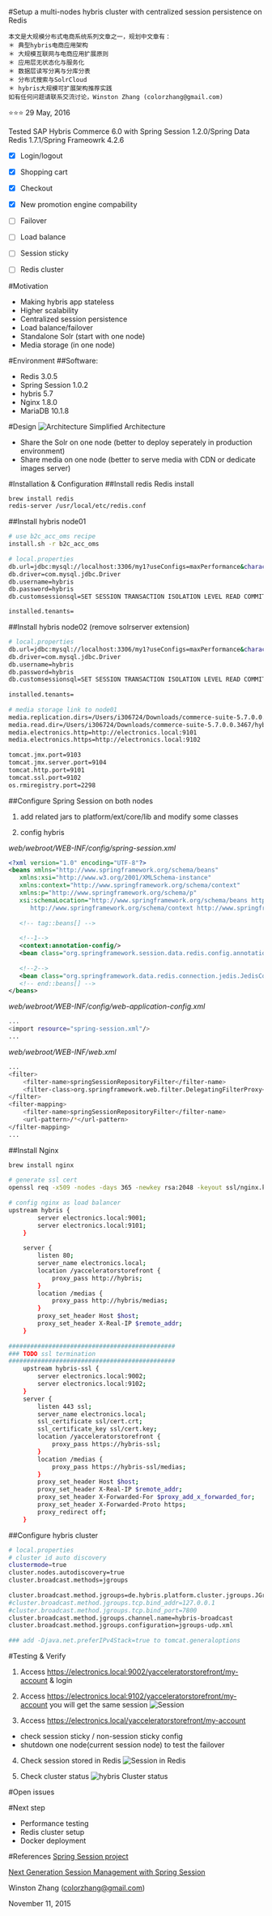 #Setup a multi-nodes hybris cluster with centralized session persistence on Redis

```
本文是大规模分布式电商系统系列文章之一，规划中文章有：
＊ 典型hybris电商应用架构
＊ 大规模互联网与电商应用扩展原则
＊ 应用层无状态化与服务化
＊ 数据层读写分离与分库分表
＊ 分布式搜索与SolrCloud
＊ hybris大规模可扩展架构推荐实践
如有任何问题请联系交流讨论，Winston Zhang (colorzhang@gmail.com)
```


:star::star::star:
29 May, 2016

Tested SAP Hybris Commerce 6.0 with Spring Session 1.2.0/Spring Data Redis 1.7.1/Spring Frameowrk 4.2.6
- [x] Login/logout
- [x] Shopping cart
- [x] Checkout
- [x] New promotion engine compability
- [ ] Failover
- [ ] Load balance
- [ ] Session sticky
- [ ] Redis cluster


#Motivation
- Making hybris app stateless
- Higher scalability
- Centralized session persistence
- Load balance/failover
- Standalone Solr (start with one node)
- Media storage (in one node)

#Environment
##Software:
- Redis 3.0.5
- Spring Session 1.0.2
- hybris 5.7
- Nginx 1.8.0
- MariaDB 10.1.8

#Design
![Architecture](images/arch_design.png)
Simplified Architecture
- Share the Solr on one node (better to deploy seperately in production environment)
- Share media on one node (better to serve media with CDN or dedicate images server)

#Installation & Configuration
##Install redis
Redis install
```bash
brew install redis
redis-server /usr/local/etc/redis.conf
```

##Install hybris node01
```bash
# use b2c_acc_oms recipe
install.sh -r b2c_acc_oms
 
# local.properties
db.url=jdbc:mysql://localhost:3306/my1?useConfigs=maxPerformance&characterEncoding=utf8
db.driver=com.mysql.jdbc.Driver
db.username=hybris
db.password=hybris
db.customsessionsql=SET SESSION TRANSACTION ISOLATION LEVEL READ COMMITTED;

installed.tenants=
```

##Install hybris node02 (remove solrserver extension)
```bash
# local.properties
db.url=jdbc:mysql://localhost:3306/my1?useConfigs=maxPerformance&characterEncoding=utf8
db.driver=com.mysql.jdbc.Driver
db.username=hybris
db.password=hybris
db.customsessionsql=SET SESSION TRANSACTION ISOLATION LEVEL READ COMMITTED;
 
installed.tenants=
 
# media storage link to node01
media.replication.dirs=/Users/i306724/Downloads/commerce-suite-5.7.0.0.3467/hybris/data/media
media.read.dir=/Users/i306724/Downloads/commerce-suite-5.7.0.0.3467/hybris/data/media
media.electronics.http=http://electronics.local:9101
media.electronics.https=http://electronics.local:9102
 
tomcat.jmx.port=9103
tomcat.jmx.server.port=9104
tomcat.http.port=9101
tomcat.ssl.port=9102
os.rmiregistry.port=2298
```

##Configure Spring Session on both nodes
1) add related jars to platform/ext/core/lib and modify some classes

2) config hybris

*web/webroot/WEB-INF/config/spring-session.xml*
```xml
<?xml version="1.0" encoding="UTF-8"?>
<beans xmlns="http://www.springframework.org/schema/beans"
   xmlns:xsi="http://www.w3.org/2001/XMLSchema-instance"
   xmlns:context="http://www.springframework.org/schema/context"
   xmlns:p="http://www.springframework.org/schema/p"
   xsi:schemaLocation="http://www.springframework.org/schema/beans http://www.springframework.org/schema/beans/spring-beans.xsd
      http://www.springframework.org/schema/context http://www.springframework.org/schema/context/spring-context.xsd">
 
   <!-- tag::beans[] -->
 
   <!--1-->
   <context:annotation-config/>
   <bean class="org.springframework.session.data.redis.config.annotation.web.http.RedisHttpSessionConfiguration"/>
 
   <!--2-->
   <bean class="org.springframework.data.redis.connection.jedis.JedisConnectionFactory"/>
   <!-- end::beans[] -->
</beans>
```

*web/webroot/WEB-INF/config/web-application-config.xml*
```bash
...
<import resource="spring-session.xml"/>
...
```

*web/webroot/WEB-INF/web.xml*
```bash
...
<filter>
    <filter-name>springSessionRepositoryFilter</filter-name>
    <filter-class>org.springframework.web.filter.DelegatingFilterProxy</filter-class>
</filter>
<filter-mapping>
    <filter-name>springSessionRepositoryFilter</filter-name>
    <url-pattern>/*</url-pattern>
</filter-mapping>
...
```

##Install Nginx
```bash
brew install nginx
 
# generate ssl cert
openssl req -x509 -nodes -days 365 -newkey rsa:2048 -keyout ssl/nginx.key -out ssl/nginx.crt
 
# config nginx as load balancer
upstream hybris {
        server electronics.local:9001;
        server electronics.local:9101;
    }
     
    server {
        listen 80;
        server_name electronics.local;
        location /yacceleratorstorefront {
            proxy_pass http://hybris;
        }
        location /medias {
            proxy_pass http://hybris/medias;
        }
        proxy_set_header Host $host;
        proxy_set_header X-Real-IP $remote_addr;
    }
 
##############################################
### TODO ssl termination
##############################################
    upstream hybris-ssl {
        server electronics.local:9002;
        server electronics.local:9102;
    }
    server {
        listen 443 ssl;
        server_name electronics.local;
        ssl_certificate ssl/cert.crt;
        ssl_certificate_key ssl/cert.key;
        location /yacceleratorstorefront {
            proxy_pass https://hybris-ssl;
        }
        location /medias {
            proxy_pass https://hybris-ssl/medias;
        }
        proxy_set_header Host $host;
        proxy_set_header X-Real-IP $remote_addr;
        proxy_set_header X-Forwarded-For $proxy_add_x_forwarded_for;
        proxy_set_header X-Forwarded-Proto https;
        proxy_redirect off;
    }
```

##Configure hybris cluster
```bash
# local.properties
# cluster id auto discovery
clustermode=true
cluster.nodes.autodiscovery=true
cluster.broadcast.methods=jgroups
 
cluster.broadcast.method.jgroups=de.hybris.platform.cluster.jgroups.JGroupsBroadcastMethod
#cluster.broadcast.method.jgroups.tcp.bind_addr=127.0.0.1
#cluster.broadcast.method.jgroups.tcp.bind_port=7800
cluster.broadcast.method.jgroups.channel.name=hybris-broadcast
cluster.broadcast.method.jgroups.configuration=jgroups-udp.xml
 
### add -Djava.net.preferIPv4Stack=true to tomcat.generaloptions
```

#Testing & Verify
1) Access https://electronics.local:9002/yacceleratorstorefront/my-account & login

2) Access https://electronics.local:9102/yacceleratorstorefront/my-account you will get the same session
![Session](images/jsessionid.png)

3) Access https://electronics.local/yacceleratorstorefront/my-account
- check session sticky / non-session sticky config
- shutdown one node(current session node) to test the failover

4) Check session stored in Redis
![Session in Redis](images/redis.png)

5) Check cluster status
![hybris Cluster status](images/ycluster.png)

#Open issues

#Next step
* Performance testing
* Redis cluster setup
* Docker deployment

#References
[Spring Session project](http://projects.spring.io/spring-session/)

[Next Generation Session Management with Spring Session](http://www.infoq.com/articles/Next-Generation-Session-Management-with-Spring-Session)

Winston Zhang (colorzhang@gmail.com)

November 11, 2015
